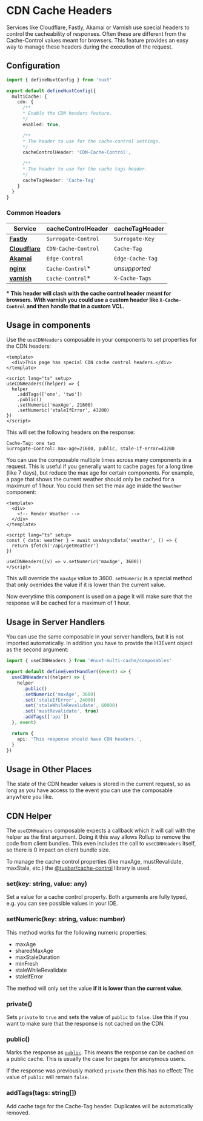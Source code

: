 # CDN Cache Headers

Services like Cloudflare, Fastly, Akamai or Varnish use special headers to
control the cacheability of responses. Often these are different from the
Cache-Control values meant for browsers. This feature provides an easy way to
manage these headers during the execution of the request.

## Configuration

```typescript
import { defineNuxtConfig } from 'nuxt'

export default defineNuxtConfig({
  multiCache: {
    cdn: {
      /**
      * Enable the CDN headers feature.
      */
      enabled: true,

      /**
      * The header to use for the cache-control settings.
      */
      cacheControlHeader: 'CDN-Cache-Control',

      /**
      * The header to use for the cache tags header.
      */
      cacheTagHeader: 'Cache-Tag'
    }
  }
}
```

### Common Headers

| Service                                                                                   | cacheControlHeader   | cacheTagHeader   |
|-------------------------------------------------------------------------------------------|----------------------|------------------|
| [**Fastly**](https://docs.fastly.com/en/guides/controlling-caching)                       | `Surrogate-Control`  | `Surrogate-Key`  |
| [**Cloudflare**](https://developers.cloudflare.com/cache/about/cdn-cache-control/)        | `CDN-Cache-Control`  | `Cache-Tag`      |
| [**Akamai**](https://techdocs.akamai.com/property-mgr/docs/know-caching)                  | `Edge-Control`       | `Edge-Cache-Tag` |
| [**nginx**](https://www.nginx.com/blog/nginx-caching-guide/)                              | `Cache-Control`*     | _unsupported_    |
| [**varnish**](https://www.varnish-software.com/developers/tutorials/http-caching-basics/) | `Cache-Control`*     | `X-Cache-Tags`   |

__* This header will clash with the cache control header meant for browsers.
With varnish you could use a custom header like `X-Cache-Control` and then
handle that in a custom VCL.__

## Usage in components

Use the `useCDNHeaders` composable in your components to set properties for the
CDN headers:

```vue
<template>
  <div>This page has special CDN cache control headers.</div>
</template>

<script lang="ts" setup>
useCDNHeaders((helper) => {
  helper
    .addTags(['one', 'two'])
    .public()
    .setNumeric('maxAge', 21600)
    .setNumeric('staleIfError', 43200)
})
</script>
```

This will set the following headers on the response:

```
Cache-Tag: one two
Surrogate-Control: max-age=21600, public, stale-if-error=43200
```

You can use the composable multiple times across many components in a request.
This is useful if you generally want to cache pages for a long time (like 7
days), but reduce the max age for certain components. For example, a page that
shows the current weather should only be cached for a maximum of 1 hour. You
could then set the max age inside the `Weather` component:

```vue
<template>
  <div>
    <!-- Render Weather -->
  </div>
</template>

<script lang="ts" setup>
const { data: weather } = await useAsyncData('weather', () => {
  return $fetch('/api/getWeather')
})

useCDNHeaders((v) => v.setNumeric('maxAge', 3600))
</script>
```

This will override the `maxAge` value to 3600. `setNumeric` is a special method
that only overrides the value if it is lower than the current value.

Now everytime this component is used on a page it will make sure that the
response will be cached for a maximum of 1 hour.

## Usage in Server Handlers

You can use the same composable in your server handlers, but it is not imported
automatically. In addition you have to provide the H3Event object as the second
argument:

```typescript
import { useCDNHeaders } from '#nuxt-multi-cache/composables'

export default defineEventHandler((event) => {
  useCDNHeaders((helper) => {
    helper
      .public()
      .setNumeric('maxAge', 3600)
      .set('staleIfError', 24000)
      .set('staleWhileRevalidate', 60000)
      .set('mustRevalidate', true)
      .addTags(['api'])
  }, event)

  return {
    api: 'This response should have CDN headers.',
  }
})
```

## Usage in Other Places

The state of the CDN header values is stored in the current request, so as long
as you have access to the event you can use the composable anywhere you like.

## CDN Helper

The `useCDNHeaders` composable expects a callback which it will call with the
helper as the first argument. Doing it this way allows Rollup to remove the
code from client bundles. This even includes the call to `useCDNHeaders`
itself, so there is 0 impact on client bundle size.

To manage the cache control properties (like maxAge, mustRevalidate, maxStale,
etc.) the [@tusbar/cache-control](https://github.com/tusbar/cache-control)
library is used.

### set(key: string, value: any)

Set a value for a cache control property. Both arguments are fully typed, e.g.
you can see possible values in your IDE.

### setNumeric(key: string, value: number)

This method works for the following numeric properties:

- maxAge
- sharedMaxAge
- maxStaleDuration
- minFresh
- staleWhileRevalidate
- staleIfError

The method will only set the value **if it is lower than the current value**.

### private()

Sets `private` to `true` and sets the value of `public` to `false`. Use this if
you want to make sure that the response is not cached on the CDN.

### public()

Marks the response as
[`public`](https://developer.mozilla.org/en-US/docs/Web/HTTP/Headers/Cache-Control#public).
This means the response can be cached on a public cache. This is usually the
case for pages for anonymous users.

If the response was previously marked `private` then this has no effect: The
value of `public` will remain `false`.

### addTags(tags: string[])

Add cache tags for the Cache-Tag header. Duplicates will be automatically removed.
